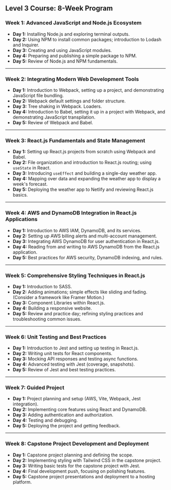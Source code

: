 ## **Level 3 Course: 8-Week Program**

### **Week 1: Advanced JavaScript and Node.js Ecosystem**

- **Day 1:** Installing Node.js and exploring terminal outputs.
- **Day 2:** Using NPM to install common packages; introduction to Lodash and Inquirer.
- **Day 3:** Creating and using JavaScript modules.
- **Day 4:** Preparing and publishing a simple package to NPM.
- **Day 5:** Review of Node.js and NPM fundamentals.

---

### **Week 2: Integrating Modern Web Development Tools**

- **Day 1:** Introduction to Webpack, setting up a project, and demonstrating JavaScript file bundling.
- **Day 2:** Webpack default settings and folder structure.
- **Day 3:** Tree shaking in Webpack. Loaders.
- **Day 4:** Introduction to Babel, setting it up in a project with Webpack, and demonstrating JavaScript transpilation.
- **Day 5:** Review of Webpack and Babel.

---

### **Week 3: React.js Fundamentals and State Management**

- **Day 1:** Setting up React.js projects from scratch using Webpack and Babel.
- **Day 2:** File organization and introduction to React.js routing; using `useState` in React.
- **Day 3:** Introducing `useEffect` and building a single-day weather app.
- **Day 4:** Mapping over data and expanding the weather app to display a week's forecast.
- **Day 5:** Deploying the weather app to Netlify and reviewing React.js basics.

---

### **Week 4: AWS and DynamoDB Integration in React.js Applications**

- **Day 1:** Introduction to AWS IAM, DynamoDB, and its services.
- **Day 2:** Setting up AWS billing alerts and multi-account management.
- **Day 3:** Integrating AWS DynamoDB for user authentication in React.js.
- **Day 4:** Reading from and writing to AWS DynamoDB from the React.js application.
- **Day 5:** Best practices for AWS security, DynamoDB indexing, and rules.

---

### **Week 5: Comprehensive Styling Techniques in React.js**

- **Day 1:** Introduction to SASS.
- **Day 2:** Adding animations; simple effects like sliding and fading. (Consider a framework like Framer Motion.)
- **Day 3:** Component Libraries within React.js.
- **Day 4:** Building a responsive website.
- **Day 5:** Review and practice day; refining styling practices and troubleshooting common issues.

---

### **Week 6: Unit Testing and Best Practices**

- **Day 1:** Introduction to Jest and setting up testing in React.js.
- **Day 2:** Writing unit tests for React components.
- **Day 3:** Mocking API responses and testing async functions.
- **Day 4:** Advanced testing with Jest (coverage, snapshots).
- **Day 5:** Review of Jest and best testing practices.

---

### **Week 7: Guided Project**

- **Day 1:** Project planning and setup (AWS, Vite, Webpack, Jest integration).
- **Day 2:** Implementing core features using React and DynamoDB.
- **Day 3:** Adding authentication and authorization.
- **Day 4:** Testing and debugging.
- **Day 5:** Deploying the project and getting feedback.

---

### **Week 8: Capstone Project Development and Deployment**

- **Day 1:** Capstone project planning and defining the scope.
- **Day 2:** Implementing styling with Tailwind CSS in the capstone project.
- **Day 3:** Writing basic tests for the capstone project with Jest.
- **Day 4:** Final development push, focusing on polishing features.
- **Day 5:** Capstone project presentations and deployment to a hosting platform.
